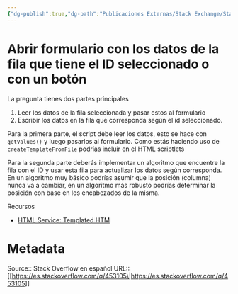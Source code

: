 ```yaml
---
{"dg-publish":true,"dg-path":"Publicaciones Externas/Stack Exchange/Stack Overflow en español/es.stackoverflow.com-453105.md","permalink":"/publicaciones-externas/stack-exchange/stack-overflow-en-espanol/es-stackoverflow-com-453105/","title":"Abrir formulario con los datos de la fila que tiene el ID seleccionado o con un botón","hide":true,"noteIcon":"default","created":"2024-04-03T12:49:10.507-06:00","updated":"2024-04-05T16:43:57.353-06:00"}
---
```


# Abrir formulario con los datos de la fila que tiene el ID seleccionado o con un botón

La pregunta tienes dos partes principales 

1. Leer los datos de la fila seleccionada y pasar estos al formulario 
2. Escribir los datos en la fila que corresponda según el id seleccionado.

Para la primera parte, el script debe leer los datos, esto se hace con `getValues()` y luego pasarlos al formulario. Como estás haciendo uso de `createTemplateFromFile` podrías incluir en el HTML scriptlets 

Para la segunda parte deberás implementar un algoritmo que encuentre la fila con el ID y usar esta fila para actualizar los datos según corresponda. En un algoritmo muy básico podrías asumir que la posición (columna) nunca va a cambiar, en un algoritmo más robusto podrías determinar la posición con base en los encabezados de la misma.


Recursos

- [HTML Service: Templated HTM](https://developers.google.com/apps-script/guides/html/templates)

# Metadata
Source:: Stack Overflow en español
URL:: [[https://es.stackoverflow.com/q/453105\|https://es.stackoverflow.com/q/453105]]

